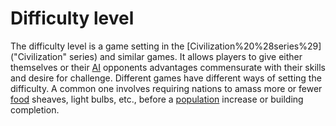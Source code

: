 # Difficulty level

The difficulty level is a game setting in the [Civilization%20%28series%29]("Civilization" series) and similar games. It allows players to give either themselves or their [AI](AI) opponents advantages commensurate with their skills and desire for challenge.
Different games have different ways of setting the difficulty. A common one involves requiring nations to amass more or fewer [food](food) sheaves, light bulbs, etc., before a [population](population) increase or building completion.